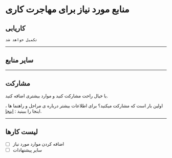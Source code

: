 # منابع مورد نیاز برای مهاجرت کاری

## کاریابی

`تکمیل خواهد شد`

---
## سایر منابع

---
## مشارکت

با خیال راحت مشارکت کنید و موارد بیشتری اضافه کنید.

اولین بار است که مشارکت میکنید؟ برای اطلاعات بیشتر درباره ی مراحل و راهنما ها ، اینجا را ببینید : [اینجا](https://github.com/firstcontributions/first-contributions/blob/master/translations/README.fa.md).

---
## لیست کارها
- [ ] اضافه کردن موارد مورد نیاز
- [ ] سایر پیشنهادات